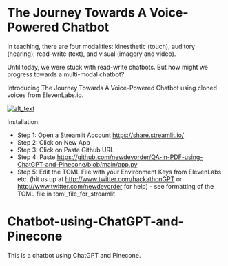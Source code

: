 # The Journey Towards A Voice-Powered Chatbot

In teaching, there are four modalities: kinesthetic (touch), auditory (hearing), read-write (text), and visual (imagery and video).

Until today, we were stuck with read-write chatbots. But how might we progress towards a multi-modal chatbot?

Introducing The Journey Towards A Voice-Powered Chatbot using cloned voices from ElevenLabs.io.

[![alt_text](https://github.com/newdevorder/QA-in-PDF-using-ChatGPT-and-Pinecone/blob/main/GMT20230719-223706_Recording_1920x1080.08_38_27_13.Still002.jpg)](https://twitter.com/hackathonGPT/status/1682156641456726016)

Installation:

- Step 1: Open a Streamlit Account https://share.streamlit.io/
- Step 2: Click on New App
- Step 3: Click on Paste Github URL
- Step 4: Paste https://github.com/newdevorder/QA-in-PDF-using-ChatGPT-and-Pinecone/blob/main/app.py
- Step 5: Edit the TOML File with your Environment Keys from ElevenLabs etc. (hit us up at http://www.twitter.com/hackathonGPT or http://www.twitter.com/newdevorder for help) - see formatting of the TOML file in toml_file_for_streamlit

# Chatbot-using-ChatGPT-and-Pinecone
This is a chatbot using ChatGPT and Pinecone.
